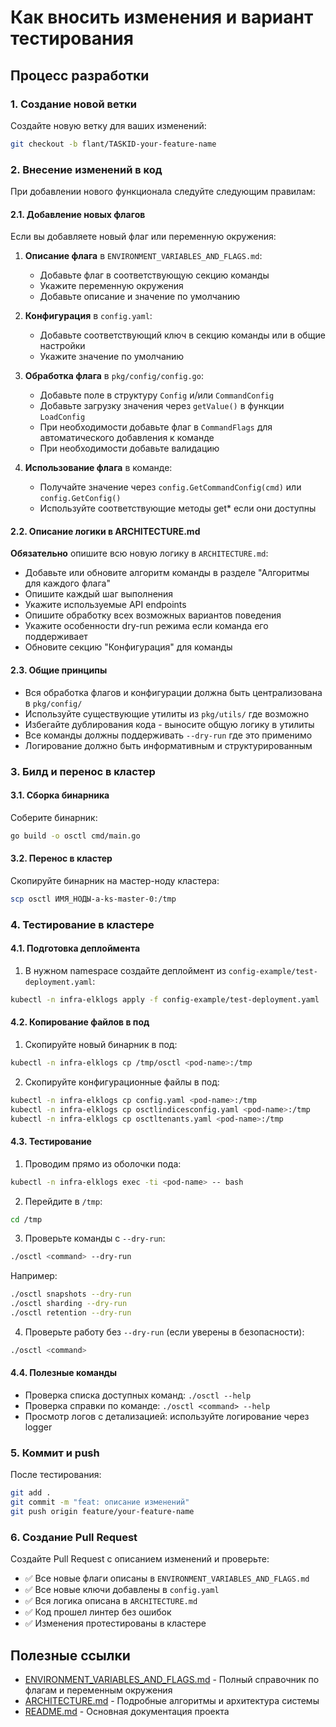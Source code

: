 # Как вносить изменения и вариант тестирования

## Процесс разработки

### 1. Создание новой ветки

Создайте новую ветку для ваших изменений:

```bash
git checkout -b flant/TASKID-your-feature-name
```

### 2. Внесение изменений в код

При добавлении нового функционала следуйте следующим правилам:

#### 2.1. Добавление новых флагов

Если вы добавляете новый флаг или переменную окружения:

1. **Описание флага** в `ENVIRONMENT_VARIABLES_AND_FLAGS.md`:
   - Добавьте флаг в соответствующую секцию команды
   - Укажите переменную окружения
   - Добавьте описание и значение по умолчанию

2. **Конфигурация** в `config.yaml`:
   - Добавьте соответствующий ключ в секцию команды или в общие настройки
   - Укажите значение по умолчанию

3. **Обработка флага** в `pkg/config/config.go`:
   - Добавьте поле в структуру `Config` и/или `CommandConfig`
   - Добавьте загрузку значения через `getValue()` в функции `LoadConfig`
   - При необходимости добавьте флаг в `CommandFlags` для автоматического добавления к команде
   - При необходимости добавьте валидацию

4. **Использование флага** в команде:
   - Получайте значение через `config.GetCommandConfig(cmd)` или `config.GetConfig()`
   - Используйте соответствующие методы get* если они доступны

#### 2.2. Описание логики в ARCHITECTURE.md

**Обязательно** опишите всю новую логику в `ARCHITECTURE.md`:

- Добавьте или обновите алгоритм команды в разделе "Алгоритмы для каждого флага"
- Опишите каждый шаг выполнения
- Укажите используемые API endpoints
- Опишите обработку всех возможных вариантов поведения
- Укажите особенности dry-run режима если команда его поддерживает
- Обновите секцию "Конфигурация" для команды

#### 2.3. Общие принципы

- Вся обработка флагов и конфигурации должна быть централизована в `pkg/config/`
- Используйте существующие утилиты из `pkg/utils/` где возможно
- Избегайте дублирования кода - выносите общую логику в утилиты
- Все команды должны поддерживать `--dry-run` где это применимо
- Логирование должно быть информативным и структурированным

### 3. Билд и перенос в кластер

#### 3.1. Сборка бинарника

Соберите бинарник:

```bash
go build -o osctl cmd/main.go
```

#### 3.2. Перенос в кластер

Скопируйте бинарник на мастер-ноду кластера:

```bash
scp osctl ИМЯ_НОДЫ-a-ks-master-0:/tmp
```

### 4. Тестирование в кластере

#### 4.1. Подготовка деплоймента

1. В нужном namespace создайте деплоймент из `config-example/test-deployment.yaml`:

```bash
kubectl -n infra-elklogs apply -f config-example/test-deployment.yaml
```

#### 4.2. Копирование файлов в под

1. Скопируйте новый бинарник в под:

```bash
kubectl -n infra-elklogs cp /tmp/osctl <pod-name>:/tmp
```

2. Скопируйте конфигурационные файлы в под:

```bash
kubectl -n infra-elklogs cp config.yaml <pod-name>:/tmp
kubectl -n infra-elklogs cp osctlindicesconfig.yaml <pod-name>:/tmp
kubectl -n infra-elklogs cp osctltenants.yaml <pod-name>:/tmp
```

#### 4.3. Тестирование

1. Проводим прямо из оболочки пода:

```bash
kubectl -n infra-elklogs exec -ti <pod-name> -- bash
```

2. Перейдите в `/tmp`:

```bash
cd /tmp
```

3. Проверьте команды с `--dry-run`:

```bash
./osctl <command> --dry-run
```

Например:

```bash
./osctl snapshots --dry-run
./osctl sharding --dry-run
./osctl retention --dry-run
```

4. Проверьте работу без `--dry-run` (если уверены в безопасности):

```bash
./osctl <command>
```

#### 4.4. Полезные команды

- Проверка списка доступных команд: `./osctl --help`
- Проверка справки по команде: `./osctl <command> --help`
- Просмотр логов с детализацией: используйте логирование через logger

### 5. Коммит и push

После тестирования:

```bash
git add .
git commit -m "feat: описание изменений"
git push origin feature/your-feature-name
```

### 6. Создание Pull Request

Создайте Pull Request с описанием изменений и проверьте:

- ✅ Все новые флаги описаны в `ENVIRONMENT_VARIABLES_AND_FLAGS.md`
- ✅ Все новые ключи добавлены в `config.yaml`
- ✅ Вся логика описана в `ARCHITECTURE.md`
- ✅ Код прошел линтер без ошибок
- ✅ Изменения протестированы в кластере

## Полезные ссылки

- [ENVIRONMENT_VARIABLES_AND_FLAGS.md](ENVIRONMENT_VARIABLES_AND_FLAGS.md) - Полный справочник по флагам и переменным окружения
- [ARCHITECTURE.md](ARCHITECTURE.md) - Подробные алгоритмы и архитектура системы
- [README.md](README.md) - Основная документация проекта

